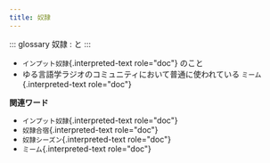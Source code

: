 ```yaml
---
title: 奴隷
---
```


::: glossary
奴隷 : と
:::

-   `インプット奴隷`{.interpreted-text role="doc"} のこと
-   ゆる言語学ラジオのコミュニティにおいて普通に使われている
    `ミーム`{.interpreted-text role="doc"}

**関連ワード**

-   `インプット奴隷`{.interpreted-text role="doc"}
-   `奴隷合宿`{.interpreted-text role="doc"}
-   `奴隷シーズン`{.interpreted-text role="doc"}
-   `ミーム`{.interpreted-text role="doc"}
